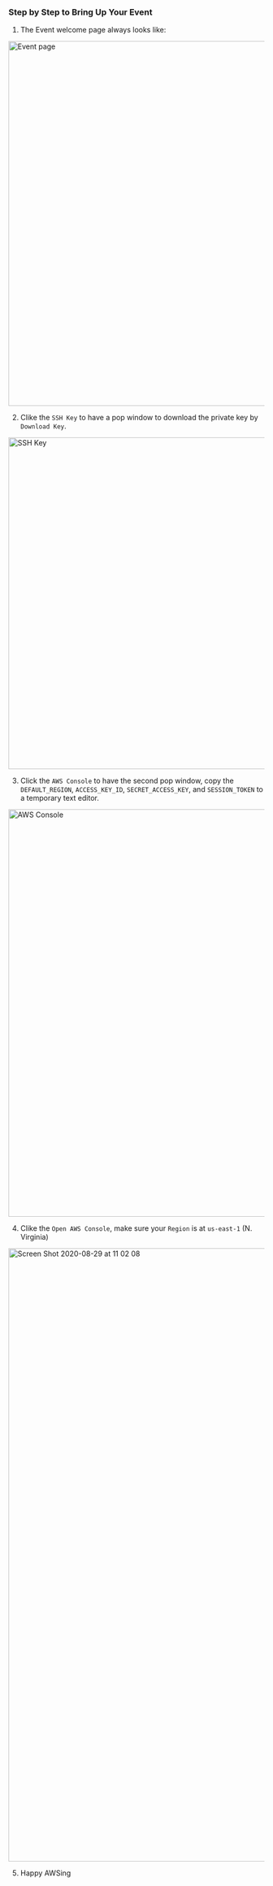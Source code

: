 ### Step by Step to Bring Up Your Event
1. The Event welcome page always looks like:
<img width="718" alt="Event page" src="https://user-images.githubusercontent.com/13880010/91626799-caa75280-e9e4-11ea-9de4-b482f42df3f6.png">

2. Clike the `SSH Key` to have a pop window to download the private key by `Download Key`.
<img width="653" alt="SSH Key" src="https://user-images.githubusercontent.com/13880010/91626949-07277e00-e9e6-11ea-9a44-19c9cc926bb4.png">

3. Click the `AWS Console` to have the second pop window, copy the `DEFAULT_REGION`, `ACCESS_KEY_ID`, `SECRET_ACCESS_KEY`, and `SESSION_TOKEN` to a temporary text editor.
<img width="802" alt="AWS Console" src="https://user-images.githubusercontent.com/13880010/91627016-a2205800-e9e6-11ea-8bb5-94f85cb75793.png">

4. Clike the `Open AWS Console`, make sure your `Region` is at `us-east-1` (N. Virginia)
<img width="1207" alt="Screen Shot 2020-08-29 at 11 02 08" src="https://user-images.githubusercontent.com/13880010/91627090-633ed200-e9e7-11ea-9894-666e7fce6388.png">

5. Happy AWSing
